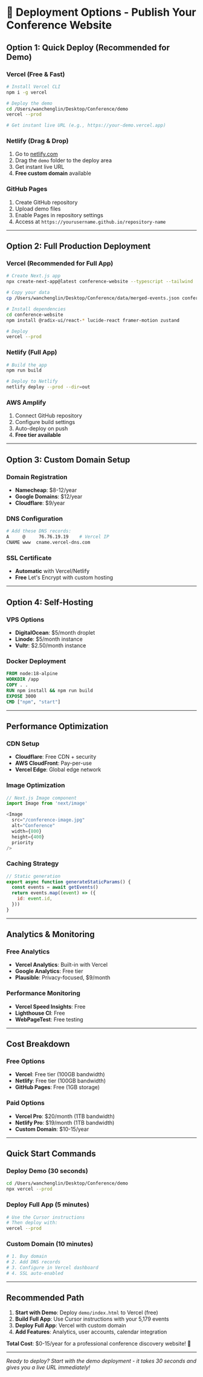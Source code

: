 # 🚀 Deployment Options - Publish Your Conference Website

## Option 1: Quick Deploy (Recommended for Demo)

### Vercel (Free & Fast)
```bash
# Install Vercel CLI
npm i -g vercel

# Deploy the demo
cd /Users/wanchenglin/Desktop/Conference/demo
vercel --prod

# Get instant live URL (e.g., https://your-demo.vercel.app)
```

### Netlify (Drag & Drop)
1. Go to [netlify.com](https://netlify.com)
2. Drag the `demo` folder to the deploy area
3. Get instant live URL
4. **Free custom domain** available

### GitHub Pages
1. Create GitHub repository
2. Upload demo files
3. Enable Pages in repository settings
4. Access at `https://yourusername.github.io/repository-name`

---

## Option 2: Full Production Deployment

### Vercel (Recommended for Full App)
```bash
# Create Next.js app
npx create-next-app@latest conference-website --typescript --tailwind

# Copy your data
cp /Users/wanchenglin/Desktop/Conference/data/merged-events.json conference-website/src/data/

# Install dependencies
cd conference-website
npm install @radix-ui/react-* lucide-react framer-motion zustand

# Deploy
vercel --prod
```

### Netlify (Full App)
```bash
# Build the app
npm run build

# Deploy to Netlify
netlify deploy --prod --dir=out
```

### AWS Amplify
1. Connect GitHub repository
2. Configure build settings
3. Auto-deploy on push
4. **Free tier available**

---

## Option 3: Custom Domain Setup

### Domain Registration
- **Namecheap**: $8-12/year
- **Google Domains**: $12/year
- **Cloudflare**: $9/year

### DNS Configuration
```bash
# Add these DNS records:
A     @     76.76.19.19    # Vercel IP
CNAME www  cname.vercel-dns.com
```

### SSL Certificate
- **Automatic** with Vercel/Netlify
- **Free** Let's Encrypt with custom hosting

---

## Option 4: Self-Hosting

### VPS Options
- **DigitalOcean**: $5/month droplet
- **Linode**: $5/month instance
- **Vultr**: $2.50/month instance

### Docker Deployment
```dockerfile
FROM node:18-alpine
WORKDIR /app
COPY . .
RUN npm install && npm run build
EXPOSE 3000
CMD ["npm", "start"]
```

---

## Performance Optimization

### CDN Setup
- **Cloudflare**: Free CDN + security
- **AWS CloudFront**: Pay-per-use
- **Vercel Edge**: Global edge network

### Image Optimization
```javascript
// Next.js Image component
import Image from 'next/image'

<Image
  src="/conference-image.jpg"
  alt="Conference"
  width={800}
  height={400}
  priority
/>
```

### Caching Strategy
```javascript
// Static generation
export async function generateStaticParams() {
  const events = await getEvents()
  return events.map((event) => ({
    id: event.id,
  }))
}
```

---

## Analytics & Monitoring

### Free Analytics
- **Vercel Analytics**: Built-in with Vercel
- **Google Analytics**: Free tier
- **Plausible**: Privacy-focused, $9/month

### Performance Monitoring
- **Vercel Speed Insights**: Free
- **Lighthouse CI**: Free
- **WebPageTest**: Free testing

---

## Cost Breakdown

### Free Options
- **Vercel**: Free tier (100GB bandwidth)
- **Netlify**: Free tier (100GB bandwidth)
- **GitHub Pages**: Free (1GB storage)

### Paid Options
- **Vercel Pro**: $20/month (1TB bandwidth)
- **Netlify Pro**: $19/month (1TB bandwidth)
- **Custom Domain**: $10-15/year

---

## Quick Start Commands

### Deploy Demo (30 seconds)
```bash
cd /Users/wanchenglin/Desktop/Conference/demo
npx vercel --prod
```

### Deploy Full App (5 minutes)
```bash
# Use the Cursor instructions
# Then deploy with:
vercel --prod
```

### Custom Domain (10 minutes)
```bash
# 1. Buy domain
# 2. Add DNS records
# 3. Configure in Vercel dashboard
# 4. SSL auto-enabled
```

---

## Recommended Path

1. **Start with Demo**: Deploy `demo/index.html` to Vercel (free)
2. **Build Full App**: Use Cursor instructions with your 5,179 events
3. **Deploy Full App**: Vercel with custom domain
4. **Add Features**: Analytics, user accounts, calendar integration

**Total Cost**: $0-15/year for a professional conference discovery website! 🎉

---

*Ready to deploy? Start with the demo deployment - it takes 30 seconds and gives you a live URL immediately!*
